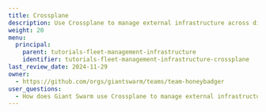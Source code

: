 ```yaml
---
title: Crossplane
description: Use Crossplane to manage external infrastructure across different cloud providers.
weight: 20
menu:
  principal:
    parent: tutorials-fleet-management-infrastructure
    identifier: tutorials-fleet-management-infrastructure-crossplane
last_review_date: 2024-11-29
owner:
  - https://github.com/orgs/giantswarm/teams/team-honeybadger
user_questions:
  - How does Giant Swarm use Crossplane to manage external infrastructure across different cloud providers?
---
```

